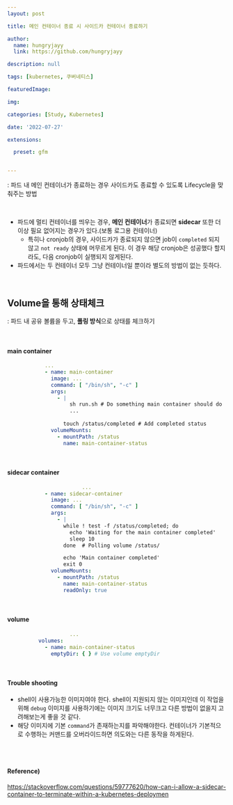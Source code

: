 ```yaml
---
layout: post

title: 메인 컨테이너 종료 시 사이드카 컨테이너 종료하기

author: 
  name: hungryjayy
  link: https://github.com/hungryjayy

description: null

tags: [kubernetes, 쿠버네티스]

featuredImage: 

img: 

categories: [Study, Kubernetes]

date: '2022-07-27'

extensions:

  preset: gfm


---
```


: 파드 내 메인 컨테이너가 종료하는 경우 사이드카도 종료할 수 있도록 Lifecycle을 맞춰주는 방법

<br>

* 파드에 멀티 컨테이너를 띄우는 경우, **메인 컨테이너**가 종료되면 **sidecar** 또한 더이상 필요 없어지는 경우가 있다.(보통 로그용 컨테이너)
  * 특히나 cronjob의 경우, 사이드카가 종료되지 않으면 job이 `completed` 되지 않고 `not ready` 상태에 머무르게 된다. 이 경우 해당 cronjob은 성공했다 할지라도, 다음 cronjob이 실행되지 않게된다.
* 파드에서는 두 컨테이너 모두 그냥 컨테이너일 뿐이라 별도의 방법이 없는 듯하다.

<br>

## Volume을 통해 상태체크

: 파드 내 공유 볼륨을 두고, **폴링 방식**으로 상태를 체크하기

<br>

#### main container

```yaml
          	...
            - name: main-container
              image: ...
              command: [ "/bin/sh", "-c" ]
              args:
                - |
                	sh run.sh # Do something main container should do
                	...
                	
                  touch /status/completed # Add completed status
              volumeMounts:
                - mountPath: /status
                  name: main-container-status
```

<br>

#### sidecar container

```yaml
						...
            - name: sidecar-container
              image: ...
              command: [ "/bin/sh", "-c" ]
              args:
                - |
                  while ! test -f /status/completed; do
                    echo 'Waiting for the main container completed'
                    sleep 10
                  done	# Polling volume /status/

                  echo 'Main container completed'
                  exit 0
              volumeMounts:
                - mountPath: /status
                  name: main-container-status
                  readOnly: true
```

<br>

#### volume

```yaml
					...
          volumes:
            - name: main-container-status
              emptyDir: { } # Use volume emptyDir
```

<br>

#### Trouble shooting

* shell이 사용가능한 이미지여야 한다. shell이 지원되지 않는 이미지인데 이 작업을 위해 `debug` 이미지를 사용하기에는 이미지 크기도 너무크고 다른 방법이 없을지 고려해보는게 좋을 것 같다.
* 해당 이미지에 기본 `command`가 존재하는지를 파악해야한다. 컨테이너가 기본적으로 수행하는 커맨드를 오버라이드하면 의도와는 다른 동작을 하게된다.

<br><br>

#### Reference)

https://stackoverflow.com/questions/59777620/how-can-i-allow-a-sidecar-container-to-terminate-within-a-kubernetes-deploymen